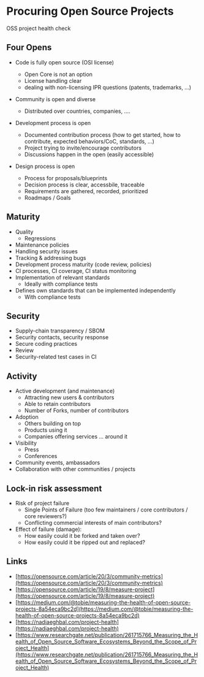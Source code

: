# Procuring Open Source Projects

OSS project health check

## Four Opens

- Code is fully open source (OSI license)
  - Open Core is not an option
  - License handling clear
  - dealing with non-licensing IPR questions (patents, trademarks, ...)
- Community is open and diverse

  - Distributed over countries, companies, ....

- Development process is open

  - Documented contribution process (how to get started, how to contribute,
    expected behaviors/CoC, standards, ...)
  - Project trying to invite/encourage contributors
  - Discussions happen in the open (easily accessible)

- Design process is open
  - Process for proposals/blueprints
  - Decision process is clear, accessbile, traceable
  - Requirements are gathered, recorded, prioritized
  - Roadmaps / Goals

## Maturity

- Quality
  - Regressions
- Maintenance policies
- Handling security issues
- Tracking & addressing bugs
- Development process maturity (code review, policies)
- CI processes, CI coverage, CI status monitoring
- Implementation of relevant standards
  - Ideally with compliance tests
- Defines own standards that can be implemented independently
  - With compliance tests

## Security

- Supply-chain transparency / SBOM
- Security contacts, security response
- Secure coding practices
- Review
- Security-related test cases in CI

## Activity

- Active development (and maintenance)
  - Attracting new users & contributors
  - Able to retain contributors
  - Number of Forks, number of contributors
- Adoption
  - Others building on top
  - Products using it
  - Companies offering services ... around it
- Visibility
  - Press
  - Conferences
- Community events, ambassadors
- Collaboration with other communities / projects

## Lock-in risk assessment

- Risk of project failure
  - Single Points of Failure (too few maintainers / core contributors / core reviewers?)
  - Conflicting commercial interests of main contributors?
- Effect of failure (damage):
  - How easily could it be forked and taken over?
  - How easily could it be ripped out and replaced?

## Links

- [https://opensource.com/article/20/3/community-metrics](https://opensource.com/article/20/3/community-metrics)
- [https://opensource.com/article/19/8/measure-project](https://opensource.com/article/19/8/measure-project)
- [https://medium.com/@tobie/measuring-the-health-of-open-source-projects-8a54eca9bc2d](https://medium.com/@tobie/measuring-the-health-of-open-source-projects-8a54eca9bc2d)
- [https://nadiaeghbal.com/project-health](https://nadiaeghbal.com/project-health)
- [https://www.researchgate.net/publication/261715766_Measuring_the_Health_of_Open_Source_Software_Ecosystems_Beyond_the_Scope_of_Project_Health](https://www.researchgate.net/publication/261715766_Measuring_the_Health_of_Open_Source_Software_Ecosystems_Beyond_the_Scope_of_Project_Health)
